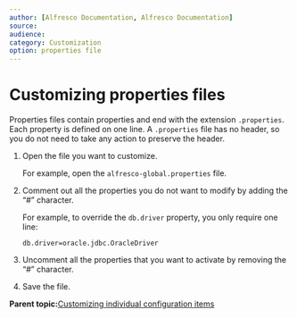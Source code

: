 ```yaml
---
author: [Alfresco Documentation, Alfresco Documentation]
source: 
audience: 
category: Customization
option: properties file
---
```


# Customizing properties files

Properties files contain properties and end with the extension `.properties`. Each property is defined on one line. A `.properties` file has no header, so you do not need to take any action to preserve the header.

1.  Open the file you want to customize.

    For example, open the `alfresco-global.properties` file.

2.  Comment out all the properties you do not want to modify by adding the “\#” character.

    For example, to override the `db.driver` property, you only require one line:

    ```
    db.driver=oracle.jdbc.OracleDriver
    ```

3.  Uncomment all the properties that you want to activate by removing the “\#” character.

4.  Save the file.


**Parent topic:**[Customizing individual configuration items](../concepts/default-files-config.md)

